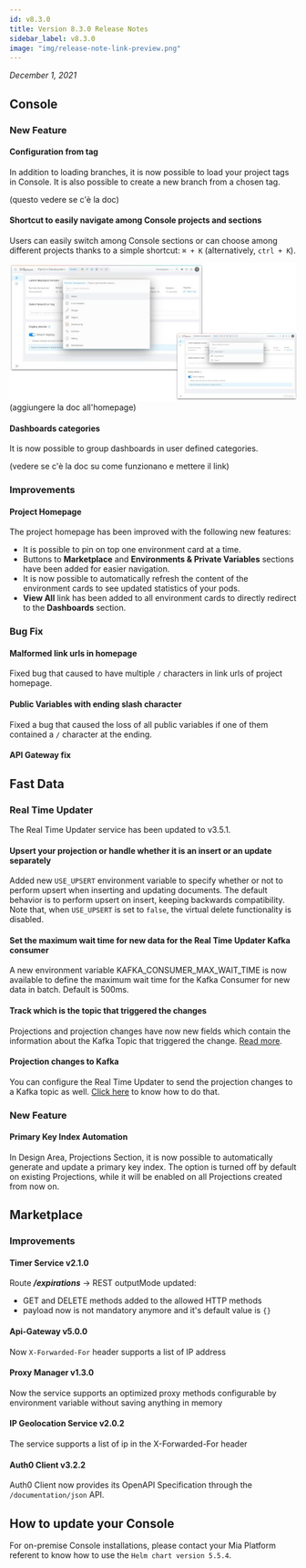 ```yaml
---
id: v8.3.0
title: Version 8.3.0 Release Notes
sidebar_label: v8.3.0
image: "img/release-note-link-preview.png"
---
```


_December 1, 2021_

## Console

### New Feature

#### Configuration from tag

In addition to loading branches, it is now possible to load your project tags in Console. It is also possible to create a new branch from a chosen tag.

(questo vedere se c'è la doc)

#### Shortcut to easily navigate among Console projects and sections

Users can easily switch among Console sections or can choose among different projects thanks to a simple shortcut: `⌘ + K` (alternatively, `ctrl + K`).

![Navigation shortcut](./../img/shortcut.jpg) (aggiungere la doc all'homepage)

#### Dashboards categories

It is now possible to group dashboards in user defined categories.

(vedere se c'è la doc su come funzionano e mettere il link)

### Improvements

#### Project Homepage

The project homepage has been improved with the following new features:

- It is possible to pin on top one environment card at a time.
- Buttons to **Marketplace** and **Environments & Private Variables** sections have been added for easier navigation.
- It is now possible to automatically refresh the content of the environment cards to see updated statistics of your pods.
- **View All** link has been added to all environment cards to directly redirect to the **Dashboards** section.

### Bug Fix

#### Malformed link urls in homepage

Fixed bug that caused to have multiple `/` characters in link urls of project homepage.

#### Public Variables with ending slash character

Fixed a bug that caused the loss of all public variables if one of them contained a `/` character at the ending.

#### API Gateway fix

## Fast Data

### Real Time Updater

The Real Time Updater service has been updated to v3.5.1.

#### Upsert your projection or handle whether it is an insert or an update separately

Added new `USE_UPSERT` environment variable to specify whether or not to perform upsert when inserting and updating documents. The default behavior is to perform upsert on insert, keeping backwards compatibility.
Note that, when `USE_UPSERT` is set to `false`, the virtual delete functionality is disabled.  

#### Set the maximum wait time for new data for the Real Time Updater Kafka consumer

A new environment variable KAFKA_CONSUMER_MAX_WAIT_TIME is now available to define the maximum wait time for the Kafka Consumer for new data in batch. Default is 500ms.

#### Track which is the topic that triggered the changes

Projections and projection changes have now new fields which contain the information about the Kafka Topic that triggered the change. [Read more](../../fast_data/real_time_updater/configuration#tracking-the-changes).

#### Projection changes to Kafka

You can configure the Real Time Updater to send the projection changes to a Kafka topic as well. [Click here](../../fast_data/real_time_updater/configuration#kafka-projection-changes-configuration) to know how to do that.

### New Feature

#### Primary Key Index Automation

In Design Area, Projections Section, it is now possible to automatically generate and update a primary key index. The option is turned off by default on existing Projections, while it will be enabled on all Projections created from now on.

## Marketplace

### Improvements

#### Timer Service v2.1.0

Route _**/expirations**_ → REST outputMode updated:

- GET and DELETE methods added to the allowed HTTP methods
- payload now is not mandatory anymore and it's default value is `{}`

#### Api-Gateway v5.0.0

Now `X-Forwarded-For` header supports a list of IP address

#### Proxy Manager v1.3.0

Now the service supports an optimized proxy methods configurable by environment variable without saving anything in memory

#### IP Geolocation Service v2.0.2

The service supports a list of ip in the X-Forwarded-For header

#### Auth0 Client v3.2.2

Auth0 Client now provides its OpenAPI Specification through the `/documentation/json` API.

## How to update your Console

For on-premise Console installations, please contact your Mia Platform referent to know how to use the `Helm chart version 5.5.4`.
